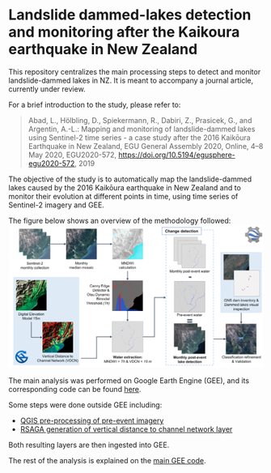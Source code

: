 # Landslide dammed-lakes detection and monitoring after the Kaikoura earthquake in New Zealand

This repository centralizes the main processing steps to detect and monitor landslide-dammed lakes in NZ. It is meant to accompany a journal article, currently under review. 

For a brief introduction to the study, please refer to:

> Abad, L., Hölbling, D., Spiekermann, R., Dabiri, Z., Prasicek, G., and Argentin, A.-L.: Mapping and monitoring of landslide-dammed lakes using Sentinel-2 time series - a case study after the 2016 Kaikōura Earthquake in New Zealand, EGU General Assembly 2020, Online, 4–8 May 2020, EGU2020-572, https://doi.org/10.5194/egusphere-egu2020-572, 2019

The objective of the study is to automatically map the landslide-dammed lakes caused by the 2016 Kaikōura earthquake in New Zealand and to monitor their evolution at different points in time, using time series of Sentinel-2 imagery and GEE. 

The figure below shows an overview of the methodology followed:
![](EGU2020/methods_landscape.png)

The main analysis was performed on Google Earth Engine (GEE), and its corresponding code can be found [here](https://code.earthengine.google.com/cf8ae7f2029f2eabda0439bf7ecb0eb9).

Some steps were done outside GEE including:

- [QGIS pre-processing of pre-event imagery](pre_processing/QGISprocess.md)
- [RSAGA generation of vertical distance to channel network layer](pre_processing/rsaga/vdcn_procedure.md)

Both resulting layers are then ingested into GEE. 

The rest of the analysis is explained on the [main GEE code](https://code.earthengine.google.com/cf8ae7f2029f2eabda0439bf7ecb0eb9).